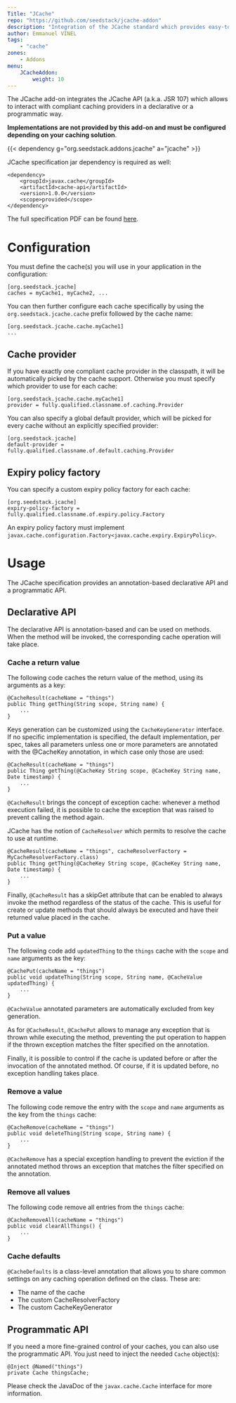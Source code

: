 ```yaml
---
Title: "JCache"
repo: "https://github.com/seedstack/jcache-addon"
description: "Integration of the JCache standard which provides easy-to-use applicative caching."
author: Emmanuel VINEL
tags:
    - "cache"
zones:
    - Addons
menu:
    JCacheAddon:
        weight: 10
---
```


The JCache add-on integrates the JCache API (a.k.a. JSR 107) which allows to interact with compliant caching providers
in a declarative or a programmatic way.

**Implementations are not provided by this add-on and must be configured depending on your caching solution**.

{{< dependency g="org.seedstack.addons.jcache" a="jcache" >}}

JCache specification jar dependency is required as well:

    <dependency>
        <groupId>javax.cache</groupId>
        <artifactId>cache-api</artifactId>
        <version>1.0.0</version>
        <scope>provided</scope>
    </dependency>

The full specification PDF can be found [here](http://download.oracle.com/otn-pub/jcp/jcache-1_0-fr-eval-spec/JSR107FinalSpecification.pdf).

# Configuration

You must define the cache(s) you will use in your application in the configuration:

    [org.seedstack.jcache]
    caches = myCache1, myCache2, ...

You can then further configure each cache specifically by using the `org.seedstack.jcache.cache` prefix followed by
the cache name:

    [org.seedstack.jcache.cache.myCache1]
    ...

## Cache provider

If you have exactly one compliant cache provider in the classpath, it will be automatically picked by the cache support.
Otherwise you must specify which provider to use for each cache:

    [org.seedstack.jcache.cache.myCache1]
    provider = fully.qualified.classname.of.caching.Provider

You can also specify a global default provider, which will be picked for every cache without an explicitly specified
provider:

    [org.seedstack.jcache]
    default-provider = fully.qualified.classname.of.default.caching.Provider


## Expiry policy factory

You can specify a custom expiry policy factory for each cache:

    [org.seedstack.jcache]
    expiry-policy-factory = fully.qualified.classname.of.expiry.policy.Factory

An expiry policy factory must implement `javax.cache.configuration.Factory<javax.cache.expiry.ExpiryPolicy>`.

# Usage

The JCache specification provides an annotation-based declarative API and a programmatic API.
  
## Declarative API

The declarative API is annotation-based and can be used on methods. When the method will be invoked, the corresponding
cache operation will take place.

### Cache a return value

The following code caches the return value of the method, using its arguments as a key:

    @CacheResult(cacheName = "things")
    public Thing getThing(String scope, String name) {
        ...
    }
    
Keys generation can be customized using the `CacheKeyGenerator` interface. If no specific implementation is specified, 
the default implementation, per spec, takes all parameters unless one or more parameters are annotated with the @CacheKey 
annotation, in which case only those are used:
    
    @CacheResult(cacheName = "things")
    public Thing getThing(@CacheKey String scope, @CacheKey String name, Date timestamp) {
        ...
    }
    
`@CacheResult` brings the concept of exception cache: whenever a method execution failed, it is possible to cache the 
exception that was raised to prevent calling the method again.

JCache has the notion of `CacheResolver` which permits to resolve the cache to use at runtime.
 
    @CacheResult(cacheName = "things", cacheResolverFactory = MyCacheResolverFactory.class)
    public Thing getThing(@CacheKey String scope, @CacheKey String name, Date timestamp) {
        ...
    }
    
Finally, `@CacheResult` has a skipGet attribute that can be enabled to always invoke the method regardless of the status 
of the cache. This is useful for create or update methods that should always be executed and have their returned value 
placed in the cache.

### Put a value

The following code add `updatedThing` to the `things` cache with the `scope` and `name` arguments as the key:

    @CachePut(cacheName = "things")
    public void updateThing(String scope, String name, @CacheValue updatedThing) {
        ...
    }

`@CacheValue` annotated parameters are automatically excluded from key generation.

As for `@CacheResult`, `@CachePut` allows to manage any exception that is thrown while executing the method, preventing the 
put operation to happen if the thrown exception matches the filter specified on the annotation.

Finally, it is possible to control if the cache is updated before or after the invocation of the annotated method. Of 
course, if it is updated before, no exception handling takes place.

### Remove a value

The following code remove the entry with the `scope` and `name` arguments as the key from the `things` cache:

    @CacheRemove(cacheName = "things")
    public void deleteThing(String scope, String name) {
        ...
    }
    
`@CacheRemove` has a special exception handling to prevent the eviction if the annotated method throws an exception that 
matches the filter specified on the annotation.

### Remove all values

The following code remove all entries from the `things` cache:

    @CacheRemoveAll(cacheName = "things")
    public void clearAllThings() {
        ...
    }

### Cache defaults

`@CacheDefaults` is a class-level annotation that allows you to share common settings on any caching operation defined 
on the class. These are:

* The name of the cache
* The custom CacheResolverFactory
* The custom CacheKeyGenerator
    
## Programmatic API

If you need a more fine-grained control of your caches, you can also use the programmatic API. You just need to inject
the needed `Cache` object(s):

    @Inject @Named("things")
    private Cache thingsCache;
    
Please check the JavaDoc of the `javax.cache.Cache` interface for more information.
